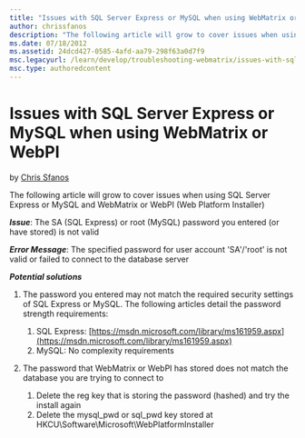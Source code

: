 ```yaml
---
title: "Issues with SQL Server Express or MySQL when using WebMatrix or WebPI"
author: chrissfanos
description: "The following article will grow to cover issues when using SQL Server Express or MySQL and WebMatrix or WebPI (Web Platform Installer) Issue : The SA (SQL Ex..."
ms.date: 07/18/2012
ms.assetid: 24dcd427-0585-4afd-aa79-298f63a0d7f9
msc.legacyurl: /learn/develop/troubleshooting-webmatrix/issues-with-sql-server-express-or-mysql-when-using-webmatrix-or-webpi_1298
msc.type: authoredcontent
---
```

Issues with SQL Server Express or MySQL when using WebMatrix or WebPI
====================
by [Chris Sfanos](https://github.com/chrissfanos)

The following article will grow to cover issues when using SQL Server Express or MySQL and WebMatrix or WebPI (Web Platform Installer)

***Issue***: The SA (SQL Express) or root (MySQL) password you entered (or have stored) is not valid

***Error Message***: The specified password for user account 'SA'/'root' is not valid or failed to connect to the database server

***Potential solutions***

1. The password you entered may not match the required security settings of SQL Express or MySQL. The following articles detail the password strength requirements:

    1. SQL Express: [https://msdn.microsoft.com/library/ms161959.aspx](https://msdn.microsoft.com/library/ms161959.aspx)
    2. MySQL: No complexity requirements
2. The password that WebMatrix or WebPI has stored does not match the database you are trying to connect to

    1. Delete the reg key that is storing the password (hashed) and try the install again
    2. Delete the mysql\_pwd or sql\_pwd key stored at HKCU\Software\Microsoft\WebPlatformInstaller